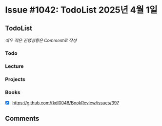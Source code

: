 # Issue #1042: TodoList 2025년 4월 1일

## TodoList

*매우 작은 진행상황은 Comment로 작성*

### Todo  

### Lecture

### Projects

### Books

- [x] https://github.com/fkdl0048/BookReview/issues/397


## Comments

